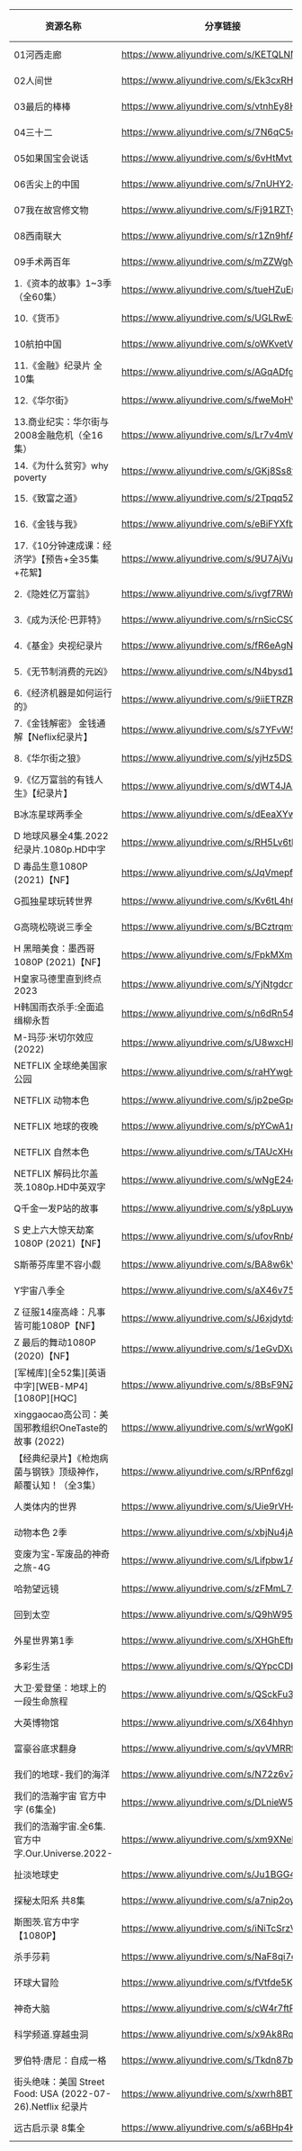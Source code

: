 | 资源名称                                              | 分享链接                                      | 发布时间       |
| ------------------------------------------------- | ----------------------------------------- | ---------- |
| 01河西走廊                                            | https://www.aliyundrive.com/s/KETQLNMsXkP | 2023-08-02 |
| 02人间世                                             | https://www.aliyundrive.com/s/Ek3cxRHEaCz | 2023-08-02 |
| 03最后的棒棒                                           | https://www.aliyundrive.com/s/vtnhEy8HdxU | 2023-08-02 |
| 04三十二                                             | https://www.aliyundrive.com/s/7N6qC5qGFZE | 2023-08-02 |
| 05如果国宝会说话                                         | https://www.aliyundrive.com/s/6vHtMvtFF7Z | 2023-08-02 |
| 06舌尖上的中国                                          | https://www.aliyundrive.com/s/7nUHY24rHQB | 2023-08-02 |
| 07我在故宫修文物                                         | https://www.aliyundrive.com/s/Fj91RZTyj5J | 2023-08-02 |
| 08西南联大                                            | https://www.aliyundrive.com/s/r1Zn9hfAqBM | 2023-08-02 |
| 09手术两百年                                           | https://www.aliyundrive.com/s/mZZWgNDsB5X | 2023-08-02 |
| 1.《资本的故事》1~3季（全60集）                               | https://www.aliyundrive.com/s/tueHZuErkv8 | 2023-08-02 |
| 10.《货币》                                           | https://www.aliyundrive.com/s/UGLRwEcfsgC | 2023-08-02 |
| 10航拍中国                                            | https://www.aliyundrive.com/s/oWKvetVatDa | 2023-08-02 |
| 11.《金融》纪录片   全10集                                 | https://www.aliyundrive.com/s/AGqADfgkJip | 2023-08-02 |
| 12.《华尔街》                                          | https://www.aliyundrive.com/s/fweMoHVJk8G | 2023-08-02 |
| 13.商业纪实：华尔街与2008金融危机（全16集）                        | https://www.aliyundrive.com/s/Lr7v4mVsu8z | 2023-08-02 |
| 14.《为什么贫穷》why poverty                             | https://www.aliyundrive.com/s/GKj8Ss8fNwX | 2023-08-02 |
| 15.《致富之道》                                         | https://www.aliyundrive.com/s/2Tpqq5ZuwsQ | 2023-08-02 |
| 16.《金钱与我》                                         | https://www.aliyundrive.com/s/eBiFYXfb2mj | 2023-08-02 |
| 17.《10分钟速成课：经济学》【预告+全35集+花絮】                      | https://www.aliyundrive.com/s/9U7AjVuunap | 2023-08-02 |
| 2.《隐姓亿万富翁》                                        | https://www.aliyundrive.com/s/ivgf7RWnezC | 2023-08-02 |
| 3.《成为沃伦·巴菲特》                                      | https://www.aliyundrive.com/s/rnSicCSCJeC | 2023-08-02 |
| 4.《基金》央视纪录片                                       | https://www.aliyundrive.com/s/fR6eAgNt8fA | 2023-08-02 |
| 5.《无节制消费的元凶》                                      | https://www.aliyundrive.com/s/N4bysd14Xuq | 2023-08-02 |
| 6.《经济机器是如何运行的》                                    | https://www.aliyundrive.com/s/9iiETRZRnZq | 2023-08-02 |
| 7.《金钱解密》 金钱通解【Neflix纪录片】                          | https://www.aliyundrive.com/s/s7YFvW5g2zW | 2023-08-02 |
| 8.《华尔街之狼》                                         | https://www.aliyundrive.com/s/yjHz5DSLPbs | 2023-08-02 |
| 9.《亿万富翁的有钱人生》【纪录片】                                | https://www.aliyundrive.com/s/dWT4JAXR5Ht | 2023-08-02 |
| B冰冻星球两季全                                          | https://www.aliyundrive.com/s/dEeaXYwqk4f | 2023-08-02 |
| D 地球风暴全4集.2022纪录片.1080p.HD中字                      | https://www.aliyundrive.com/s/RH5Lv6tbSZG | 2023-08-02 |
| D 毒品生意1080P (2021)【NF】                            | https://www.aliyundrive.com/s/JqVmepfAVPL | 2023-08-02 |
| G孤独星球玩转世界                                         | https://www.aliyundrive.com/s/Kv6tL4h6iXs | 2023-08-02 |
| G高晓松晓说三季全                                         | https://www.aliyundrive.com/s/BCztrqmvMRG | 2023-08-03 |
| H 黑暗美食：墨西哥1080P (2021)【NF】                        | https://www.aliyundrive.com/s/FpkMXmADR9V | 2023-08-02 |
| H皇家马德里直到终点2023                                    | https://www.aliyundrive.com/s/YjNtgdcnFzQ | 2023-08-14 |
| H韩国雨衣杀手:全面追缉柳永哲                                   | https://www.aliyundrive.com/s/n6dRn54C8rt | 2023-08-02 |
| M-玛莎·米切尔效应(2022)                                  | https://www.aliyundrive.com/s/U8wxcHkCQih | 2023-08-02 |
| NETFLIX 全球绝美国家公园                                  | https://www.aliyundrive.com/s/raHYwgHVq3r | 2023-08-02 |
| NETFLIX 动物本色                                      | https://www.aliyundrive.com/s/jp2peGpdcit | 2023-08-02 |
| NETFLIX 地球的夜晚                                     | https://www.aliyundrive.com/s/pYCwA1r2Fui | 2023-08-02 |
| NETFLIX 自然本色                                      | https://www.aliyundrive.com/s/TAUcXHebUk7 | 2023-08-02 |
| NETFLIX 解码比尔盖茨.1080p.HD中英双字                       | https://www.aliyundrive.com/s/wNgE24qxS1Z | 2023-08-02 |
| Q千金一发P站的故事                                        | https://www.aliyundrive.com/s/y8pLuywuaQt | 2023-08-14 |
| S 史上六大惊天劫案1080P (2021)【NF】                        | https://www.aliyundrive.com/s/ufovRnbA4yJ | 2023-08-02 |
| S斯蒂芬库里不容小觑                                        | https://www.aliyundrive.com/s/BA8w6kV2YuR | 2023-08-14 |
| Y宇宙八季全                                            | https://www.aliyundrive.com/s/aX46v75XtpR | 2023-08-02 |
| Z 征服14座高峰：凡事皆可能1080P【NF】                          | https://www.aliyundrive.com/s/J6xjdytdsYn | 2023-08-02 |
| Z 最后的舞动1080P (2020)【NF】                           | https://www.aliyundrive.com/s/1eGvDXumf3o | 2023-08-02 |
| [军械库][全52集][英语中字][WEB-MP4][1080P][HQC]            | https://www.aliyundrive.com/s/8BsF9NZy762 | 2023-08-02 |
| xinggaocao高公司：美国邪教组织OneTaste的故事 (2022)            | https://www.aliyundrive.com/s/wrWgoKRXQDy | 2023-08-02 |
| 【经典纪录片】《枪炮病菌与钢铁》顶级神作，颠覆认知！（全3集）                   | https://www.aliyundrive.com/s/RPnf6zgPrVp | 2023-08-02 |
| 人类体内的世界                                           | https://www.aliyundrive.com/s/Uie9rVH49u5 | 2023-08-02 |
| 动物本色 2季                                           | https://www.aliyundrive.com/s/xbjNu4jAZHx | 2023-08-02 |
| 变废为宝-军废品的神奇之旅-4G                                  | https://www.aliyundrive.com/s/Lifpbw1AYgn | 2023-08-02 |
| 哈勃望远镜                                             | https://www.aliyundrive.com/s/zFMmL7quQVr | 2023-08-02 |
| 回到太空                                              | https://www.aliyundrive.com/s/Q9hW95GSr4G | 2023-08-02 |
| 外星世界第1季                                           | https://www.aliyundrive.com/s/XHGhEftnLUz | 2023-08-02 |
| 多彩生活                                              | https://www.aliyundrive.com/s/QYpcCDb3LZk | 2023-08-02 |
| 大卫·爱登堡：地球上的一段生命旅程                                 | https://www.aliyundrive.com/s/QSckFu3dDqm | 2023-08-02 |
| 大英博物馆                                             | https://www.aliyundrive.com/s/X64hhyn9k5r | 2023-08-02 |
| 富豪谷底求翻身                                           | https://www.aliyundrive.com/s/qvVMRRfPhw9 | 2023-08-02 |
| 我们的地球-我们的海洋                                       | https://www.aliyundrive.com/s/N72z6v7fq2b | 2023-08-02 |
| 我们的浩瀚宇宙  官方中字 (6集全)                               | https://www.aliyundrive.com/s/DLnieW5m22Z | 2023-08-02 |
| 我们的浩瀚宇宙.全6集.官方中字.Our.Universe.2022-               | https://www.aliyundrive.com/s/xm9XNeE5rYs | 2023-08-02 |
| 扯淡地球史                                             | https://www.aliyundrive.com/s/Ju1BGG4tS8L | 2023-08-02 |
| 探秘太阳系 共8集                                         | https://www.aliyundrive.com/s/a7nip2oy2bV | 2023-08-02 |
| 斯图茨.官方中字【1080P】                                   | https://www.aliyundrive.com/s/iNiTcSrzVKu | 2023-08-02 |
| 杀手莎莉                                              | https://www.aliyundrive.com/s/NaF8qi7cP66 | 2023-08-02 |
| 环球大冒险                                             | https://www.aliyundrive.com/s/fVtfde5Kg3w | 2023-08-02 |
| 神奇大脑                                              | https://www.aliyundrive.com/s/cW4r7ftRcag | 2023-08-02 |
| 科学频道.穿越虫洞                                         | https://www.aliyundrive.com/s/x9Ak8RqXN4o | 2023-08-02 |
| 罗伯特·唐尼：自成一格                                       | https://www.aliyundrive.com/s/Tkdn87bYyQW | 2023-08-02 |
| 街头绝味：美国 Street Food: USA (2022-07-26).Netflix 纪录片 | https://www.aliyundrive.com/s/xwrh8BTqm8A | 2023-08-02 |
| 远古启示录 8集全                                         | https://www.aliyundrive.com/s/a6BHp4KxzNJ | 2023-08-02 |
